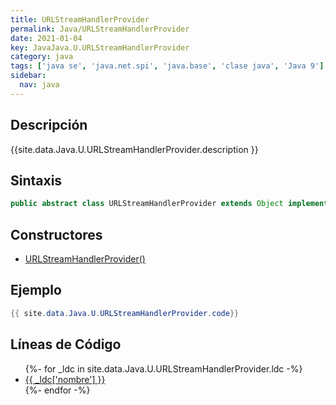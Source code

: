 ```yaml
---
title: URLStreamHandlerProvider
permalink: Java/URLStreamHandlerProvider
date: 2021-01-04
key: JavaJava.U.URLStreamHandlerProvider
category: java
tags: ['java se', 'java.net.spi', 'java.base', 'clase java', 'Java 9']
sidebar: 
  nav: java
---
```


## Descripción
{{site.data.Java.U.URLStreamHandlerProvider.description }}

## Sintaxis
~~~java
public abstract class URLStreamHandlerProvider extends Object implements URLStreamHandlerFactory
~~~

## Constructores
* [URLStreamHandlerProvider()](/Java/URLStreamHandlerProvider/URLStreamHandlerProvider/)

## Ejemplo
~~~java
{{ site.data.Java.U.URLStreamHandlerProvider.code}}
~~~

## Líneas de Código
<ul>
{%- for _ldc in site.data.Java.U.URLStreamHandlerProvider.ldc -%}
   <li>
       <a href="{{_ldc['url'] }}">{{ _ldc['nombre'] }}</a>
   </li>
{%- endfor -%}
</ul>
